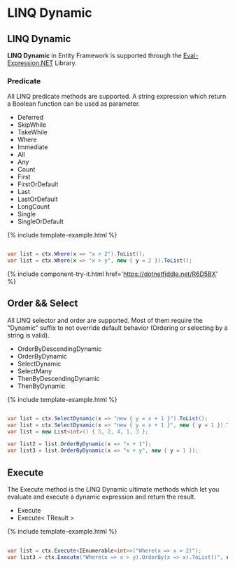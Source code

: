 # LINQ Dynamic

## LINQ Dynamic

**LINQ Dynamic** in Entity Framework is supported through the [Eval-Expression.NET](http://eval-expression.net/) Library.

### Predicate

All LINQ predicate methods are supported. A string expression which return a Boolean function can be used as parameter.

 - Deferred
 - SkipWhile
 - TakeWhile
 - Where
 - Immediate
 - All
 - Any
 - Count
 - First
 - FirstOrDefault
 - Last
 - LastOrDefault
 - LongCount
 - Single
 - SingleOrDefault

{% include template-example.html %} 
```csharp

var list = ctx.Where(x => "x > 2").ToList();
var list = ctx.Where(x => "x > y", new { y = 2 }).ToList();

```
{% include component-try-it.html href='https://dotnetfiddle.net/R6D5BX' %}

## Order && Select

All LINQ selector and order are supported. Most of them require the "Dynamic" suffix to not override default behavior (Ordering or selecting by a string is valid).

 - OrderByDescendingDynamic
 - OrderByDynamic
 - SelectDynamic
 - SelectMany
 - ThenByDescendingDynamic
 - ThenByDynamic

{% include template-example.html %} 
```csharp

var list = ctx.SelectDynamic(x => "new { y = x + 1 }").ToList();
var list = ctx.SelectDynamic(x => "new { y = x + 1 }", new { y = 1 }).ToList();
var list = new List<int>() { 5, 2, 4, 1, 3 };

var list2 = list.OrderByDynamic(x => "x + 1");
var list3 = list.OrderByDynamic(x => "x + y", new { y = 1 });

```

## Execute

The Execute method is the LINQ Dynamic ultimate methods which let you evaluate and execute a dynamic expression and return the result.

 - Execute
 - Execute< TResult >

{% include template-example.html %} 
```csharp
 
var list = ctx.Execute<IEnumerable<int>>("Where(x => x > 2)");
var list3 = ctx.Execute("Where(x => x > y).OrderBy(x => x).ToList()", new { y = 2 });

```
